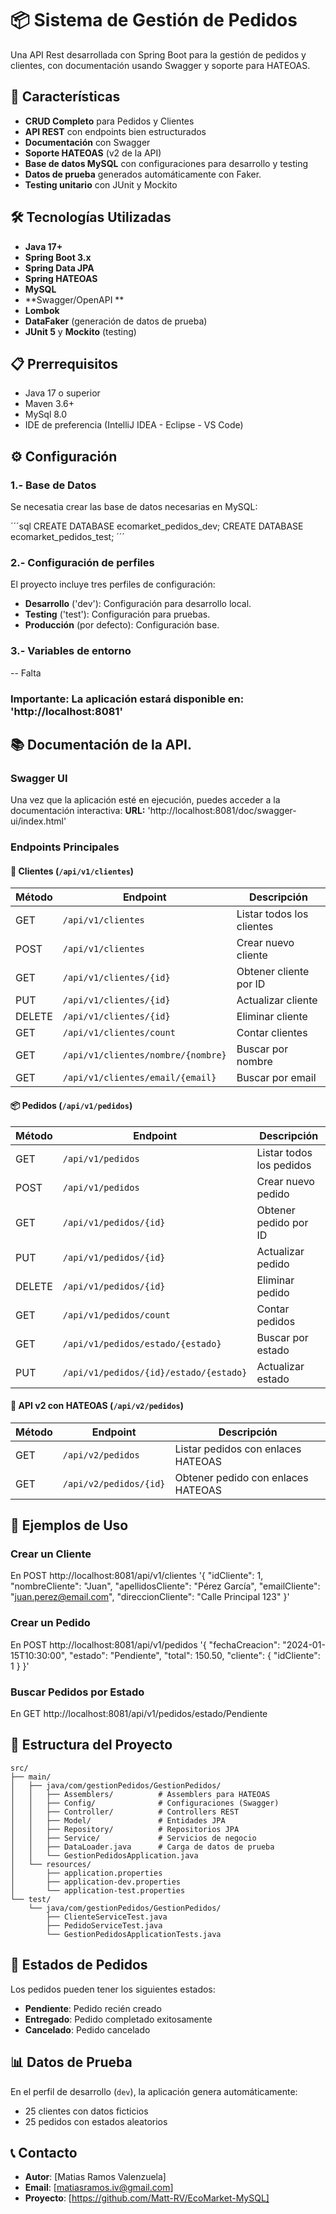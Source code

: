 ﻿# 📦 Sistema de Gestión de Pedidos
   Una API Rest desarrollada con Spring Boot para la gestión de pedidos y clientes, con documentación usando Swagger y soporte para HATEOAS.

## 🚀 Características

- **CRUD Completo** para Pedidos y Clientes
- **API REST** con endpoints bien estructurados
- **Documentación** con Swagger
- **Soporte HATEOAS** (v2 de la API)
- **Base de datos MySQL** con configuraciones para desarrollo y testing
- **Datos de prueba** generados automáticamente con Faker.
- **Testing unitario** con JUnit y Mockito

## 🛠️ Tecnologías Utilizadas
- **Java 17+**
- **Spring Boot 3.x**
- **Spring Data JPA**
- **Spring HATEOAS**
- **MySQL**
- **Swagger/OpenAPI **
- **Lombok**
- **DataFaker** (generación de datos de prueba)
- **JUnit 5** y **Mockito** (testing)

## 📋 Prerrequisitos
- Java 17 o superior
- Maven 3.6+
- MySql 8.0
- IDE de preferencia (IntelliJ IDEA - Eclipse - VS Code)

## ⚙️ Configuración

### 1.- Base de Datos

Se necesatia crear las base de datos necesarias en MySQL:

´´´sql
CREATE DATABASE ecomarket_pedidos_dev;
CREATE DATABASE ecomarket_pedidos_test;
´´´

### 2.- Configuración de perfiles

El proyecto incluye tres perfiles de configuración:
  - **Desarrollo** ('dev'): Configuración para desarrollo local.
  - **Testing** ('test'): Configuración para pruebas.
  - **Producción** (por defecto): Configuración base.

### 3.- Variables de entorno
-- Falta


### Importante: La aplicación estará disponible en: 'http://localhost:8081'

## 📚 Documentación de la API.

### Swagger UI
Una vez que la aplicación esté en ejecución, puedes acceder a la documentación interactiva:
**URL:** 'http://localhost:8081/doc/swagger-ui/index.html'

### Endpoints Principales

#### 👥 Clientes (`/api/v1/clientes`)

| Método | Endpoint | Descripción |
|--------|----------|-------------|
| GET | `/api/v1/clientes` | Listar todos los clientes |
| POST | `/api/v1/clientes` | Crear nuevo cliente |
| GET | `/api/v1/clientes/{id}` | Obtener cliente por ID |
| PUT | `/api/v1/clientes/{id}` | Actualizar cliente |
| DELETE | `/api/v1/clientes/{id}` | Eliminar cliente |
| GET | `/api/v1/clientes/count` | Contar clientes |
| GET | `/api/v1/clientes/nombre/{nombre}` | Buscar por nombre |
| GET | `/api/v1/clientes/email/{email}` | Buscar por email |

#### 📦 Pedidos (`/api/v1/pedidos`)

| Método | Endpoint | Descripción |
|--------|----------|-------------|
| GET | `/api/v1/pedidos` | Listar todos los pedidos |
| POST | `/api/v1/pedidos` | Crear nuevo pedido |
| GET | `/api/v1/pedidos/{id}` | Obtener pedido por ID |
| PUT | `/api/v1/pedidos/{id}` | Actualizar pedido |
| DELETE | `/api/v1/pedidos/{id}` | Eliminar pedido |
| GET | `/api/v1/pedidos/count` | Contar pedidos |
| GET | `/api/v1/pedidos/estado/{estado}` | Buscar por estado |
| PUT | `/api/v1/pedidos/{id}/estado/{estado}` | Actualizar estado |

#### 🔗 API v2 con HATEOAS (`/api/v2/pedidos`)

| Método | Endpoint | Descripción |
|--------|----------|-------------|
| GET | `/api/v2/pedidos` | Listar pedidos con enlaces HATEOAS |
| GET | `/api/v2/pedidos/{id}` | Obtener pedido con enlaces HATEOAS |

## 📝 Ejemplos de Uso

### Crear un Cliente

En POST http://localhost:8081/api/v1/clientes
'{
    "idCliente": 1,
    "nombreCliente": "Juan",
    "apellidosCliente": "Pérez García",
    "emailCliente": "juan.perez@email.com",
    "direccionCliente": "Calle Principal 123"
}'

### Crear un Pedido

En POST http://localhost:8081/api/v1/pedidos
'{
    "fechaCreacion": "2024-01-15T10:30:00",
    "estado": "Pendiente",
    "total": 150.50,
    "cliente": {
      "idCliente": 1
    }
}'

### Buscar Pedidos por Estado

En GET http://localhost:8081/api/v1/pedidos/estado/Pendiente

## 📁 Estructura del Proyecto

```
src/
├── main/
│   ├── java/com/gestionPedidos/GestionPedidos/
│   │   ├── Assemblers/          # Assemblers para HATEOAS
│   │   ├── Config/              # Configuraciones (Swagger)
│   │   ├── Controller/          # Controllers REST
│   │   ├── Model/               # Entidades JPA
│   │   ├── Repository/          # Repositorios JPA
│   │   ├── Service/             # Servicios de negocio
│   │   ├── DataLoader.java      # Carga de datos de prueba
│   │   └── GestionPedidosApplication.java
│   └── resources/
│       ├── application.properties
│       ├── application-dev.properties
│       └── application-test.properties
└── test/
    └── java/com/gestionPedidos/GestionPedidos/
        ├── ClienteServiceTest.java
        ├── PedidoServiceTest.java
        └── GestionPedidosApplicationTests.java
```

## 🎯 Estados de Pedidos

Los pedidos pueden tener los siguientes estados:
- **Pendiente**: Pedido recién creado
- **Entregado**: Pedido completado exitosamente
- **Cancelado**: Pedido cancelado

## 📊 Datos de Prueba

En el perfil de desarrollo (`dev`), la aplicación genera automáticamente:
- 25 clientes con datos ficticios
- 25 pedidos con estados aleatorios

## 📞 Contacto

- **Autor**: [Matias Ramos Valenzuela]
- **Email**: [matiasramos.iv@gmail.com]
- **Proyecto**: [https://github.com/Matt-RV/EcoMarket-MySQL]


